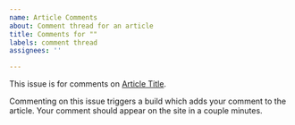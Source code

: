 ```yaml
---
name: Article Comments
about: Comment thread for an article
title: Comments for ""
labels: comment thread
assignees: ''

---
```


This issue is for comments on [Article Title](https://article.url).

Commenting on this issue triggers a build which adds your comment to the article. Your comment should appear on the site in a couple minutes.
